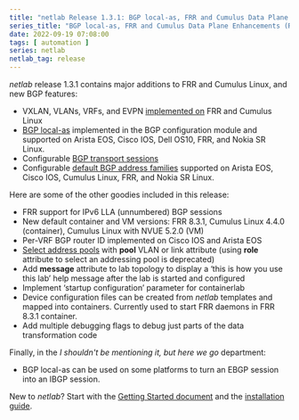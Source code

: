 ```yaml
---
title: "netlab Release 1.3.1: BGP local-as, FRR and Cumulus Data Plane Enhancements"
series_title: "BGP local-as, FRR and Cumulus Data Plane Enhancements (Release 1.3.1)"
date: 2022-09-19 07:08:00
tags: [ automation ]
series: netlab
netlab_tag: release
---
```

*netlab* release 1.3.1 contains major additions to FRR and Cumulus Linux, and new BGP features:

* VXLAN, VLANs, VRFs, and EVPN [implemented on](https://netsim-tools.readthedocs.io/en/latest/platforms.html#platform-dataplane-support) FRR and Cumulus Linux
* [BGP local-as](https://netsim-tools.readthedocs.io/en/latest/module/bgp.html#node-configuration-parameters) implemented in the BGP configuration module and supported on Arista EOS, Cisco IOS, Dell OS10, FRR, and Nokia SR Linux.
* Configurable [BGP transport sessions](https://netsim-tools.readthedocs.io/en/latest/module/bgp.html#node-configuration-parameters)
* Configurable [default BGP address families](https://netsim-tools.readthedocs.io/en/latest/module/bgp.html#node-configuration-parameters) supported on Arista EOS, Cisco IOS, Cumulus Linux, FRR, and Nokia SR Linux.

Here are some of the other goodies included in this release:
<!--more-->

* FRR support for IPv6 LLA (unnumbered) BGP sessions
* New default container and VM versions: FRR 8.3.1, Cumulus Linux 4.4.0 (container), Cumulus Linux with NVUE 5.2.0 (VM)
* Per-VRF BGP router ID implemented on Cisco IOS and Arista EOS
* [Select address pools](https://netsim-tools.readthedocs.io/en/latest/links.html#selecting-custom-address-pools) with **pool** VLAN or link attribute (using **role** attribute to select an addressing pool is deprecated)
* Add **message** attribute to lab topology to display a ‘this is how you use this lab’ help message after the lab is started and configured
* Implement ‘startup configuration’ parameter for containerlab
* Device configuration files can be created from *netlab* templates and mapped into containers. Currently used to start FRR daemons in FRR 8.3.1 container.
* Add multiple debugging flags to debug just parts of the data transformation code

Finally, in the *I shouldn't be mentioning it, but here we go* department:

* BGP local-as can be used on some platforms to turn an EBGP session into an IBGP session.

New to *netlab*? Start with the [Getting Started document](https://netsim-tools.readthedocs.io/en/latest/tutorials.html) and the [installation guide](https://netsim-tools.readthedocs.io/en/latest/install.html).
